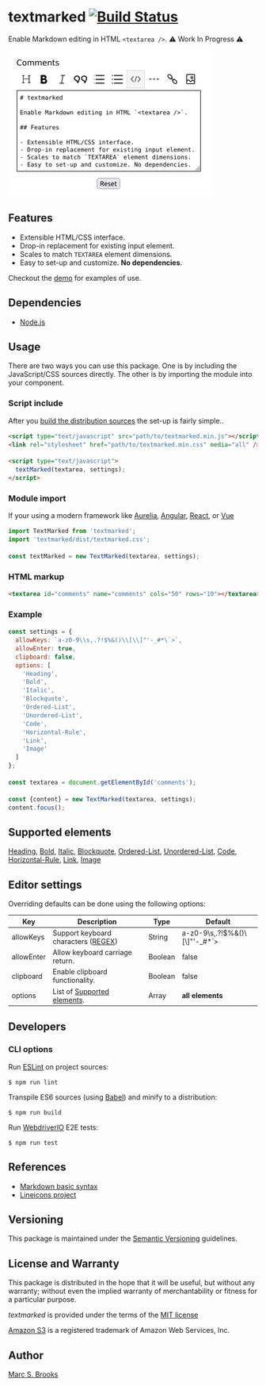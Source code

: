 # textmarked [![Build Status](https://img.shields.io/github/actions/workflow/status/nuxy/textmarked/.github%2Fworkflows%2Fci.yml)](https://app.travis-ci.com/github/nuxy/textmarked)

Enable Markdown editing in HTML `<textarea />`. :warning: Work In Progress :warning:

![Preview](https://raw.githubusercontent.com/nuxy/textmarked/master/package.png)

## Features

- Extensible HTML/CSS interface.
- Drop-in replacement for existing input element.
- Scales to match `TEXTAREA` element dimensions.
- Easy to set-up and customize. **No dependencies**.

Checkout the [demo](https://nuxy.github.io/textmarked) for examples of use.

## Dependencies

- [Node.js](https://nodejs.org)

## Usage

There are two ways you can use this package.  One is by including the JavaScript/CSS sources directly.  The other is by importing the module into your component.

### Script include

After you [build the distribution sources](#cli-options) the set-up is fairly simple..

```html
<script type="text/javascript" src="path/to/textmarked.min.js"></script>
<link rel="stylesheet" href="path/to/textmarked.min.css" media="all" />

<script type="text/javascript">
  textMarked(textarea, settings);
</script>
```

### Module import

If your using a modern framework like [Aurelia](https://aurelia.io), [Angular](https://angular.io), [React](https://reactjs.org), or [Vue](https://vuejs.org)

```javascript
import TextMarked from 'textmarked';
import 'textmarked/dist/textmarked.css';

const textMarked = new TextMarked(textarea, settings);
```

### HTML markup

```html
<textarea id="comments" name="comments" cols="50" rows="10"></textarea>
```

### Example

```javascript
const settings = {
  allowKeys: `a-z0-9\\s,.?!$%&()\\[\\]"'-_#*\`>`,
  allowEnter: true,
  clipboard: false,
  options: [
    'Heading',
    'Bold',
    'Italic',
    'Blockquote',
    'Ordered-List',
    'Unordered-List',
    'Code',
    'Horizontal-Rule',
    'Link',
    'Image'
  ]
};

const textarea = document.getElementById('comments');

const {content} = new TextMarked(textarea, settings);
content.focus();
```

## Supported elements

[Heading](https://www.markdownguide.org/basic-syntax/#headings), [Bold](https://www.markdownguide.org/basic-syntax/#bold), [Italic](https://www.markdownguide.org/basic-syntax/#italic),
[Blockquote](https://www.markdownguide.org/basic-syntax/#blockquotes-1), [Ordered-List](https://www.markdownguide.org/basic-syntax/#ordered-lists), [Unordered-List](https://www.markdownguide.org/basic-syntax/#unordered-lists), [Code](https://www.markdownguide.org/basic-syntax/#code), [Horizontal-Rule](https://www.markdownguide.org/basic-syntax/#horizontal-rules), [Link](https://www.markdownguide.org/basic-syntax/#links), [Image](https://www.markdownguide.org/basic-syntax/#images-1)

## Editor settings

Overriding defaults can be done using the following options:

| Key        | Description                     | Type    | Default |
|------------|---------------------------------|---------|---------|
| allowKeys  | Support keyboard characters ([REGEX](https://developer.mozilla.org/en-US/docs/Web/JavaScript/Guide/Regular_Expressions/Character_Classes)) | String | a-z0-9\\s,.?!$%&()\\[\\]"'-_#*\`> |
| allowEnter | Allow keyboard carriage return. | Boolean | false |
| clipboard  | Enable clipboard functionality.  | Boolean | false |
| options    | List of [Supported elements](#supported-elements). | Array | **all elements** |

## Developers

### CLI options

Run [ESLint](https://eslint.org) on project sources:

    $ npm run lint

Transpile ES6 sources (using [Babel](https://babeljs.io)) and minify to a distribution:

    $ npm run build

Run [WebdriverIO](https://webdriver.io) E2E tests:

    $ npm run test

## References

- [Markdown basic syntax](https://www.markdownguide.org/cheat-sheet/#basic-syntax)
- [Lineicons project](https://github.com/LineiconsHQ/Lineicons)

## Versioning

This package is maintained under the [Semantic Versioning](https://semver.org) guidelines.

## License and Warranty

This package is distributed in the hope that it will be useful, but without any warranty; without even the implied warranty of merchantability or fitness for a particular purpose.

_textmarked_ is provided under the terms of the [MIT license](http://www.opensource.org/licenses/mit-license.php)

[Amazon S3](https://aws.amazon.com/s3) is a registered trademark of Amazon Web Services, Inc.

## Author

[Marc S. Brooks](https://github.com/nuxy)

